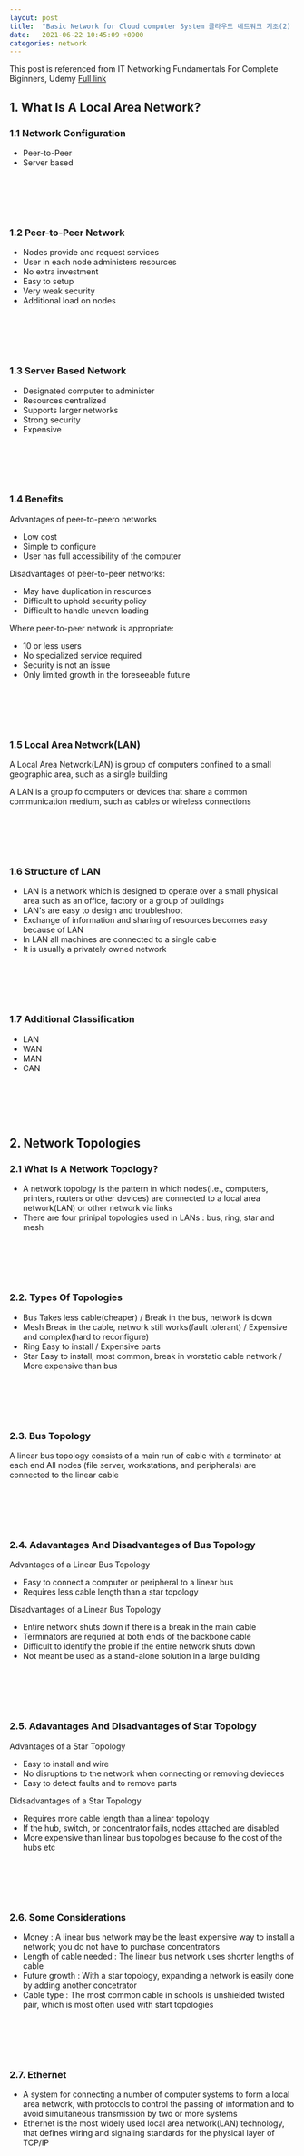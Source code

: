 ```yaml
---
layout: post
title:  "Basic Network for Cloud computer System 클라우드 네트워크 기초(2) - LAN"
date:   2021-06-22 10:45:09 +0900
categories: network
---
```



This post is referenced from IT Networking Fundamentals For Complete Biginners, Udemy
[Full link](https://www.udemy.com/course/it-networking-fundamentals/learn/lecture/7307090#notes)


## 1. What Is A Local Area Network?
### 1.1 Network Configuration
* Peer-to-Peer
* Server based

<br/><br/><br/><br/>

### 1.2 Peer-to-Peer Network
* Nodes provide and request services
* User in each node administers resources
* No extra investment
* Easy to setup
* Very weak security
* Additional load on nodes

<br/><br/><br/><br/>

### 1.3 Server Based Network
* Designated computer to administer
* Resources centralized
* Supports larger networks
* Strong security
* Expensive

<br/><br/><br/><br/>

### 1.4 Benefits
Advantages of peer-to-peero networks
* Low cost
* Simple to configure
* User has full accessibility of the computer

Disadvantages of peer-to-peer networks:
* May have duplication in rescurces
* Difficult to uphold security policy
* Difficult to handle uneven loading

Where peer-to-peer network is appropriate:
* 10 or less users
* No specialized service required
* Security is not an issue
* Only limited growth in the foreseeable future

<br/><br/><br/><br/>

### 1.5 Local Area Network(LAN)
A Local Area Network(LAN) is group of computers confined to a small geographic area, such as a single building

A LAN is a group fo computers or devices that share a common communication medium, such as cables or wireless connections

<br/><br/><br/><br/>

### 1.6 Structure of LAN
* LAN is a network which is designed to operate over a small physical area such as an office, factory or a group of buildings
* LAN's are easy to design and troubleshoot
* Exchange of information and sharing of resources becomes easy because of LAN
* In LAN all machines are connected to a single cable
* It is usually a privately owned network

<br/><br/><br/><br/>

### 1.7 Additional Classification
* LAN 
* WAN
* MAN
* CAN

<br/><br/><br/><br/>

## 2. Network Topologies
### 2.1 What Is A Network Topology?
* A network topology is the pattern in which nodes(i.e., computers, printers, routers or other devices) are connected to a local area network(LAN) or other network via links
* There are four prinipal topologies used in LANs : bus, ring, star and mesh

<br/><br/><br/><br/>

### 2.2. Types Of Topologies
* Bus
Takes less cable(cheaper) / Break in the bus, network is down
* Mesh
Break in the cable, network still works(fault tolerant) / Expensive and complex(hard to reconfigure)
* Ring
Easy to install / Expensive parts
* Star
Easy to install, most common, break in worstatio cable network / More expensive than bus

<br/><br/><br/><br/>

### 2.3. Bus Topology
A linear bus topology consists of a main run of cable with a terminator at each end All nodes (file server, workstations, and peripherals) are connected to the linear cable

<br/><br/><br/><br/>

### 2.4. Adavantages And Disadvantages of Bus Topology
Advantages of a Linear Bus Topology
* Easy to connect a computer or peripheral to a linear bus
* Requires less cable length than a star topology

Disadvantages of a Linear Bus Topology
* Entire network shuts down if there is a break in the main cable
* Terminators are requried at both ends of the backbone cable
* Difficult to identify the proble if the entire network shuts down
* Not meant be used as a stand-alone solution in a large building

<br/><br/><br/><br/>

### 2.5. Adavantages And Disadvantages of Star Topology
Advantages of a Star Topology
* Easy to install and wire
* No disruptions to the network when connecting or removing devieces
* Easy to detect faults and to remove parts

Didsadvantages of a Star Topology
* Requires more cable length than a linear topology
* If the hub, switch, or concentrator fails, nodes attached are disabled
* More expensive than linear bus topologies because fo the cost of the hubs etc

<br/><br/><br/><br/>

### 2.6. Some Considerations
* Money : A linear bus network may be the least expensive way to install a network; you do not have to purchase concentrators
* Length of cable needed : The linear bus network uses shorter lengths of cable
* Future growth : With a star topology, expanding a network is easily done by adding another concetrator
* Cable type : The most common cable in schools is unshielded twisted pair, which is most often used with start topologies

<br/><br/><br/><br/>

### 2.7. Ethernet
* A system for connecting a number of computer systems to form a local area network, with protocols to control the passing of information and to avoid simultaneous transmission by two or more systems
* Ethernet is the most widely used local area network(LAN) technology, that defines wiring and signaling standards for the physical layer of TCP/IP





